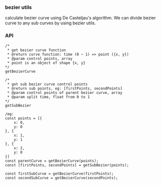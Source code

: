 ### bezier utils

calculate bezier curve using De Casteljau's algorithm. We can divide bezier curve to any sub curves by using bezier utils.

### API

```
/*
 * get bezier curve function
 * @return curve function: time (0 ~ 1) => point ({x, y})
 * @param control points, array
 * point is an object of shape {x, y}
*/
getBezierCurve

/*
 * get sub bezier curve control points
 * @return sub points, eg: [firstPoints, secondPoints]
 * @param control points of parent bezier curve, array
 * @param split time, float from 0 to 1
*/
getSubBezier

/eg:
const points = [{
    x: 0,
    y: 0
}, {
    x: 1,
    y: 1
}, {
    x: 2,
    y: 0
}]
const parentCurve = getBezierCurve(points);
const [firstPoints, secondPoints] = getSubBezier(points);

const firstSubCurve = getBezierCurve(firstPoints);
const secondSubCurve = getBezierCurve(secondPoints);

```
